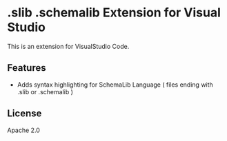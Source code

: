 # .slib .schemalib Extension for Visual Studio

This is an extension for VisualStudio Code.

## Features

- Adds syntax highlighting for SchemaLib Language ( files ending with .slib or .schemalib )

## License

Apache 2.0


